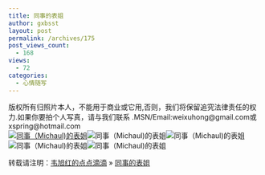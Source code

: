 ```yaml
---
title: 同事的表姐
author: gxbsst
layout: post
permalink: /archives/175
post_views_count:
  - 168
views:
  - 72
categories:
  - 心情随写
---
```

<p>版权所有归照片本人，不能用于商业或它用,否则，我们将保留追究法律责任的权力.如果你要拍个人写真，请与我们联系 .MSN/Email:weixuhong@gmail.com或xspring@hotmail.com <br />
<a href='http://www.weixuhong.com/content/uploads/2007/11/_igp3995s.jpg' title='同事（Michaul)的表姐'><img src='http://www.weixuhong.com/content/uploads/2007/11/_igp3995s.jpg' alt='同事（Michaul)的表姐' /></a><img src='http://www.weixuhong.com/content/uploads/2007/11/_igp4094s.jpg' alt='同事（Michaul)的表姐' /><img src='http://www.weixuhong.com/content/uploads/2007/11/_igp4067s.jpg' alt='同事（Michaul)的表姐' /><img src='http://www.weixuhong.com/content/uploads/2007/11/_igp3935s.jpg' alt='同事（Michaul)的表姐' /><img src='http://www.weixuhong.com/content/uploads/2007/11/_igp3933s.jpg' alt='同事（Michaul)的表姐' /></p>
<p>转载请注明：<a href="http://www.weixuhong.com">韦旭红的点点滴滴</a> &raquo; <a href="http://www.weixuhong.com/archives/175">同事的表姐</a></p>
